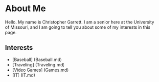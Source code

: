# About Me

Hello. My name is Christopher Garrett. I am a senior here at the University of Missouri, and I am going to tell you about some of my interests in this page.

## Interests

* [Baseball] (Baseball.md)
* [Traveling] (Traveling.md)
* [Video Games] (Games.md)
* [IT] (IT.md)


